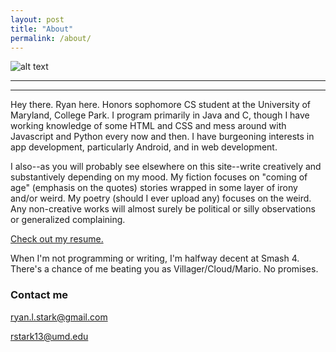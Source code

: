 ```yaml
---
layout: post
title: "About"
permalink: /about/
---
```


![alt text](../sitepic.png "Ryan Stark")

----

----

Hey there. Ryan here. Honors sophomore CS student at the University of Maryland, College Park. I program primarily in Java and C, though I have working knowledge of some HTML and CSS and mess around with Javascript and Python every now and then. I have burgeoning interests in app development, particularly Android, and in web development.

I also--as you will probably see elsewhere on this site--write creatively and substantively depending on my mood. My fiction focuses on "coming of age" (emphasis on the quotes) stories wrapped in some layer of irony and/or weird. My poetry (should I ever upload any) focuses on the weird. Any non-creative works will almost surely be political or silly observations or generalized complaining.

[Check out my resume.](../Resume.pdf)

When I'm not programming or writing, I'm halfway decent at Smash 4. There's a chance of me beating you as Villager/Cloud/Mario. No promises.

### Contact me

[ryan.l.stark@gmail.com](mailto:ryan.l.stark@gmail.com)

[rstark13@umd.edu](mailto:rstark13@umd.edu)

